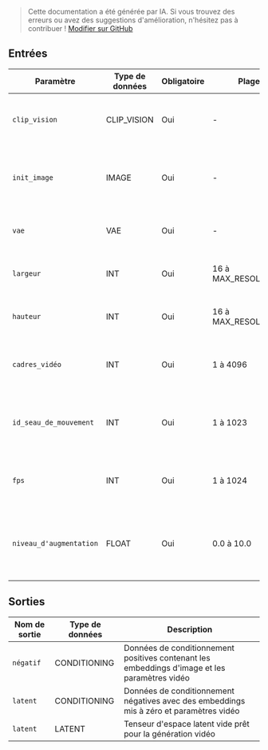 > Cette documentation a été générée par IA. Si vous trouvez des erreurs ou avez des suggestions d'amélioration, n'hésitez pas à contribuer ! [Modifier sur GitHub](https://github.com/Comfy-Org/embedded-docs/blob/main/comfyui_embedded_docs/docs/SVD_img2vid_Conditioning/fr.md)

## Entrées

| Paramètre | Type de données | Obligatoire | Plage | Description |
|-----------|-----------|----------|-------|-------------|
| `clip_vision` | CLIP_VISION | Oui | - | Modèle de vision CLIP pour encoder l'image d'entrée |
| `init_image` | IMAGE | Oui | - | Image initiale utilisée comme point de départ pour la génération vidéo |
| `vae` | VAE | Oui | - | Modèle VAE pour encoder l'image dans l'espace latent |
| `largeur` | INT | Oui | 16 à MAX_RESOLUTION | Largeur de la vidéo de sortie (par défaut : 1024, pas : 8) |
| `hauteur` | INT | Oui | 16 à MAX_RESOLUTION | Hauteur de la vidéo de sortie (par défaut : 576, pas : 8) |
| `cadres_vidéo` | INT | Oui | 1 à 4096 | Nombre d'images à générer dans la vidéo (par défaut : 14) |
| `id_seau_de_mouvement` | INT | Oui | 1 à 1023 | Contrôle la quantité de mouvement dans la vidéo générée (par défaut : 127) |
| `fps` | INT | Oui | 1 à 1024 | Images par seconde pour la vidéo générée (par défaut : 6) |
| `niveau_d'augmentation` | FLOAT | Oui | 0.0 à 10.0 | Niveau de bruit d'augmentation à appliquer à l'image d'entrée (par défaut : 0.0, pas : 0.01) |

## Sorties

| Nom de sortie | Type de données | Description |
|-------------|-----------|-------------|
| `négatif` | CONDITIONING | Données de conditionnement positives contenant les embeddings d'image et les paramètres vidéo |
| `latent` | CONDITIONING | Données de conditionnement négatives avec des embeddings mis à zéro et paramètres vidéo |
| `latent` | LATENT | Tenseur d'espace latent vide prêt pour la génération vidéo |
